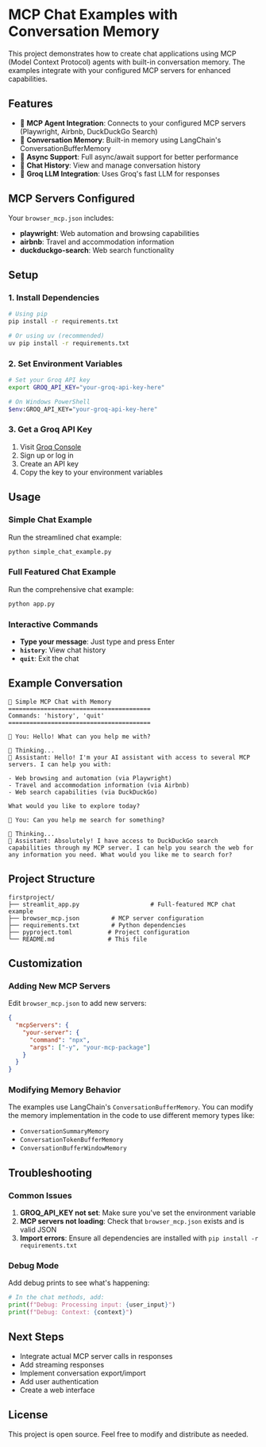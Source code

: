 # MCP Chat Examples with Conversation Memory

This project demonstrates how to create chat applications using MCP (Model Context Protocol) agents with built-in conversation memory. The examples integrate with your configured MCP servers for enhanced capabilities.

## Features

- 🤖 **MCP Agent Integration**: Connects to your configured MCP servers (Playwright, Airbnb, DuckDuckGo Search)
- 💭 **Conversation Memory**: Built-in memory using LangChain's ConversationBufferMemory
- 🔄 **Async Support**: Full async/await support for better performance
- 📝 **Chat History**: View and manage conversation history
- 🚀 **Groq LLM Integration**: Uses Groq's fast LLM for responses

## MCP Servers Configured

Your `browser_mcp.json` includes:
- **playwright**: Web automation and browsing capabilities
- **airbnb**: Travel and accommodation information
- **duckduckgo-search**: Web search functionality

## Setup

### 1. Install Dependencies

```bash
# Using pip
pip install -r requirements.txt

# Or using uv (recommended)
uv pip install -r requirements.txt
```

### 2. Set Environment Variables

```bash
# Set your Groq API key
export GROQ_API_KEY="your-groq-api-key-here"

# On Windows PowerShell
$env:GROQ_API_KEY="your-groq-api-key-here"
```

### 3. Get a Groq API Key

1. Visit [Groq Console](https://console.groq.com/)
2. Sign up or log in
3. Create an API key
4. Copy the key to your environment variables

## Usage

### Simple Chat Example

Run the streamlined chat example:

```bash
python simple_chat_example.py
```

### Full Featured Chat Example

Run the comprehensive chat example:

```bash
python app.py
```

### Interactive Commands

- **Type your message**: Just type and press Enter
- **`history`**: View chat history
- **`quit`**: Exit the chat

## Example Conversation

```
🤖 Simple MCP Chat with Memory
========================================
Commands: 'history', 'quit'
========================================

👤 You: Hello! What can you help me with?

🤖 Thinking...
🤖 Assistant: Hello! I'm your AI assistant with access to several MCP servers. I can help you with:

- Web browsing and automation (via Playwright)
- Travel and accommodation information (via Airbnb)
- Web search capabilities (via DuckDuckGo)

What would you like to explore today?

👤 You: Can you help me search for something?

🤖 Thinking...
🤖 Assistant: Absolutely! I have access to DuckDuckGo search capabilities through my MCP server. I can help you search the web for any information you need. What would you like me to search for?
```

## Project Structure

```
firstproject/
├── streamlit_app.py                    # Full-featured MCP chat example
├── browser_mcp.json         # MCP server configuration
├── requirements.txt         # Python dependencies
├── pyproject.toml          # Project configuration
└── README.md               # This file
```

## Customization

### Adding New MCP Servers

Edit `browser_mcp.json` to add new servers:

```json
{
  "mcpServers": {
    "your-server": {
      "command": "npx",
      "args": ["-y", "your-mcp-package"]
    }
  }
}
```

### Modifying Memory Behavior

The examples use LangChain's `ConversationBufferMemory`. You can modify the memory implementation in the code to use different memory types like:
- `ConversationSummaryMemory`
- `ConversationTokenBufferMemory`
- `ConversationBufferWindowMemory`

## Troubleshooting

### Common Issues

1. **GROQ_API_KEY not set**: Make sure you've set the environment variable
2. **MCP servers not loading**: Check that `browser_mcp.json` exists and is valid JSON
3. **Import errors**: Ensure all dependencies are installed with `pip install -r requirements.txt`

### Debug Mode

Add debug prints to see what's happening:

```python
# In the chat methods, add:
print(f"Debug: Processing input: {user_input}")
print(f"Debug: Context: {context}")
```

## Next Steps

- Integrate actual MCP server calls in responses
- Add streaming responses
- Implement conversation export/import
- Add user authentication
- Create a web interface

## License

This project is open source. Feel free to modify and distribute as needed.
